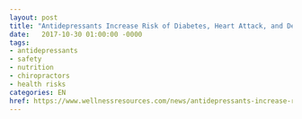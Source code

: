 ```yaml
---
layout: post
title: "Antidepressants Increase Risk of Diabetes, Heart Attack, and Dementia"
date:   2017-10-30 01:00:00 -0000
tags:
- antidepressants
- safety
- nutrition
- chiropractors
- health risks
categories: EN
href: https://www.wellnessresources.com/news/antidepressants-increase-risk-of-diabetes-heart-attack-and-dementia
---
```

